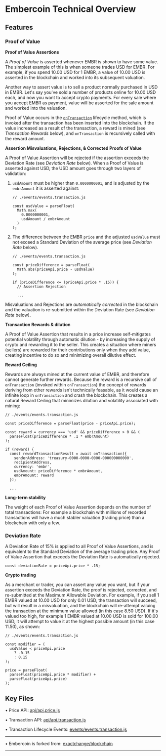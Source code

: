 # Embercoin Technical Overview

## Features

### Proof of Value

**Proof of Value Assertions**

A *Proof of Value* is asserted whenever EMBR is shown to have some value. The simplest example of this is when someone trades USD for EMBR. For example, if you spend 10.00 USD for 1 EMBR, a value of 10.00 USD is asserted in the blockchain and worked into its subsequent valuation.

Another way to assert value is to sell a product normally purchased in USD in EMBR. Let's say you've sold a number of products online for 10.00 USD each, and now you want to accept crypto payments. For every sale where you accept EMBR as payment, value will be asserted for the sale amount and worked into the valuation.

Proof of Value occurs in the [`onTransaction`](./events/events.transaction.js) lifecycle method, which is invoked after the transaction has been inserted into the blockchain. If the value increased as a result of the transaction, a reward is mined (see *Transaction Rewards* below), and `onTransaction` is recursively called with the reward amount.

**Assertion Misvaluations, Rejections, & Corrected Proofs of Value**

A Proof of Value Assertion will be rejected if the assertion exceeds the Deviation Rate (see *Deviation Rate* below). When a Proof of Value is asserted against USD, the USD amount goes through two layers of validation:

1. `usdAmount` must be higher than `0.0000000001`, and is adjusted by the `embrAmount` it is asserted against:

    ```
    // ./events/events.transaction.js

    const usdValue = parseFloat(
      Math.max(
        0.0000000001,
        usdAmount / embrAmount
      )
    );
    ```

2. The difference between the EMBR `price` and the adjusted `usdValue` must not exceed a Standard Deviation of the average price (see *Deviation Rate* below).

    ```
    // ./events/events.transaction.js

    const priceDifference = parseFloat(
      Math.abs(priceApi.price - usdValue)
    );

    if (priceDifference <= (priceApi.price * .15)) {
      // Assertion Rejection

      ...
    ```

Misvaluations and Rejections are *automatically corrected* in the blockchain and the valuation is re-submitted within the Deviation Rate (see *Deviation Rate* below).

**Transaction Rewards & dilution**

A Proof of Value Assertion that results in a price increase self-mitigates potential volatility through automatic dilution - by increasing the supply of crypto and rewarding it to the seller. This creates a situation where miners (sellers) are rewarded for their contributions only when they add value, creating incentive to do so and minimizing overall dilutive effect.

**Reward Ceiling**

Rewards are always mined at the current value of EMBR, and therefore cannot generate further rewards. Because the reward is a recursive call of `onTransaction` (invoked within `onTransaction`) the concept of rewards deriving from other rewards isn't technically feasable, as it would cause an infinite loop in `onTransaction` and crash the blockchain. This creates a natural Reward Ceiling that minimizes dilution and volatility associated with mining:

```
// ./events/events.transaction.js

const priceDifference = parseFloat(price - priceApi.price);

const reward = currency === 'usd' && priceDifference > 0 && (
  parseFloat(priceDifference * .1 * embrAmount)
);

if (reward) {
  const rewardTransactionResult = await onTransaction({
    senderAddress: 'treasury-0000-0000-0000-000000000000',
    recipientAddress,
    currency: 'embr',
    usdAmount: priceDifference * embrAmount,
    embrAmount: reward
  });

  ...
```

**Long-term stability**

The weight of each Proof of Value Assertion depends on the number of total transactions: For example a blockchain with millions of recorded transactions will have a much stabler valuation (trading price) than a blockchain with only a few.

### Deviation Rate

A Deviation Rate of 15% is applied to all Proof of Value Assertions, and is equivalent to the Standard Deviation of the average trading price. Any Proof of Value Assertion that exceeds the Deviation Rate is automatically rejected.

```
const deviationRate = priceApi.price * .15;
```

**Crypto trading**

As a merchant or trader, you can assert any value you want, but if your assertion exceeds the Deviation Rate, the proof is rejected, corrected, and re-submitted at the Maximum Allowable Deviation. For example, if you sell 1 EMBR valued at 10.00 USD for only 0.01 USD, the transaction will succeed, but will result in a misvaluation, and the blockchain will re-attempt valuing the transaction at the minimum value allowed (in this case 8.50 USD). If it's valued too high, for example 1 EMBR valued at 10.00 USD is sold for 100.00 USD, it will attempt to value it at the highest possible amount (in this case 11.50), as shown:

```
// ./events/events.transaction.js

const modifier = (
  usdValue < priceApi.price
    ? -0.15
    : 0.15
);

price = parseFloat(
  parseFloat(priceApi.price * modifier) +
  parseFloat(priceApi.price)
);
```

## Key Files

• Price API: [api/api.price.js](https://github.com/exactchange/embercoin/blob/master/api/api.price.js)

• Transaction API: [api/api.transaction.js](https://github.com/exactchange/embercoin/blob/master/api/api.transaction.js)

• Transaction Lifecycle Events: [events/events.transaction.js](https://github.com/exactchange/embercoin/blob/master/events/events.transaction.js)

* * *
• Embercoin is forked from: [exactchange/blockchain](https://github.com/exactchange/blockchain)
* * *
